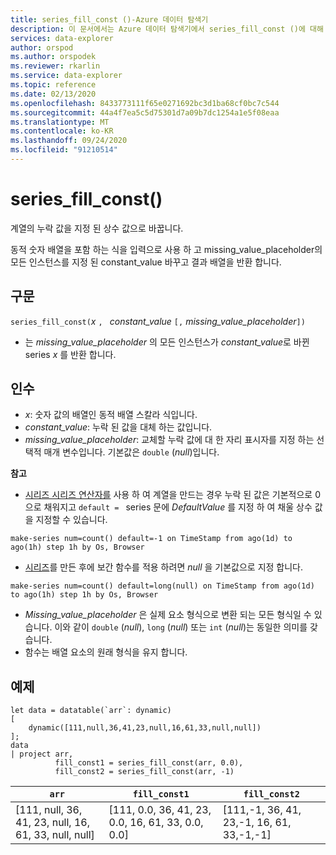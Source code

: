 ```yaml
---
title: series_fill_const ()-Azure 데이터 탐색기
description: 이 문서에서는 Azure 데이터 탐색기에서 series_fill_const ()에 대해 설명 합니다.
services: data-explorer
author: orspod
ms.author: orspodek
ms.reviewer: rkarlin
ms.service: data-explorer
ms.topic: reference
ms.date: 02/13/2020
ms.openlocfilehash: 8433773111f65e0271692bc3d1ba68cf0bc7c544
ms.sourcegitcommit: 44a4f7ea5c5d75301d7a09b7dc1254a1e5f08eaa
ms.translationtype: MT
ms.contentlocale: ko-KR
ms.lasthandoff: 09/24/2020
ms.locfileid: "91210514"
---
```

# <a name="series_fill_const"></a>series_fill_const()

계열의 누락 값을 지정 된 상수 값으로 바꿉니다.

동적 숫자 배열을 포함 하는 식을 입력으로 사용 하 고 missing_value_placeholder의 모든 인스턴스를 지정 된 constant_value 바꾸고 결과 배열을 반환 합니다.

## <a name="syntax"></a>구문

`series_fill_const(`*x* `, ` *constant_value* `[,` *missing_value_placeholder*`])`
* 는 *missing_value_placeholder* 의 모든 인스턴스가 *constant_value*로 바뀐 series *x* 를 반환 합니다.

## <a name="arguments"></a>인수

* *x*: 숫자 값의 배열인 동적 배열 스칼라 식입니다.
* *constant_value*: 누락 된 값을 대체 하는 값입니다. 
* *missing_value_placeholder*: 교체할 누락 값에 대 한 자리 표시자를 지정 하는 선택적 매개 변수입니다. 기본값은 `double` (*null*)입니다.

**참고**
* [시리즈 시리즈 연산자를](make-seriesoperator.md) 사용 하 여 계열을 만드는 경우 누락 된 값은 기본적으로 0으로 채워지고 `default = ` series 문에 *DefaultValue* 를 지정 하 여 채울 상수 값을 지정할 수 있습니다.

```kusto
make-series num=count() default=-1 on TimeStamp from ago(1d) to ago(1h) step 1h by Os, Browser
```
  
* [시리즈](make-seriesoperator.md)를 만든 후에 보간 함수를 적용 하려면 *null* 을 기본값으로 지정 합니다. 

```kusto
make-series num=count() default=long(null) on TimeStamp from ago(1d) to ago(1h) step 1h by Os, Browser
```
  
* *Missing_value_placeholder* 은 실제 요소 형식으로 변환 되는 모든 형식일 수 있습니다. 이와 같이 `double` (*null*), `long` (*null*) 또는 `int` (*null*)는 동일한 의미를 갖습니다.
* 함수는 배열 요소의 원래 형식을 유지 합니다. 

## <a name="example"></a>예제

<!-- csl: https://help.kusto.windows.net:443/Samples -->
```kusto
let data = datatable(`arr`: dynamic)
[
    dynamic([111,null,36,41,23,null,16,61,33,null,null])   
];
data 
| project arr, 
          fill_const1 = series_fill_const(arr, 0.0),
          fill_const2 = series_fill_const(arr, -1)  
```

|`arr`|`fill_const1`|`fill_const2`|
|---|---|---|
|[111, null, 36, 41, 23, null, 16, 61, 33, null, null]|[111, 0.0, 36, 41, 23, 0.0, 16, 61, 33, 0.0, 0.0]|[111,-1, 36, 41, 23,-1, 16, 61, 33,-1,-1]|
